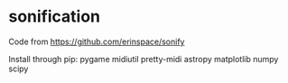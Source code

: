 # sonification
Code from https://github.com/erinspace/sonify

Install through pip: 
pygame
midiutil
pretty-midi
astropy
matplotlib
numpy
scipy
